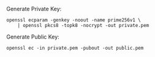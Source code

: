 Generate Private Key:

```
openssl ecparam -genkey -noout -name prime256v1 \
    | openssl pkcs8 -topk8 -nocrypt -out private.pem
```

Generate Public Key:

```
openssl ec -in private.pem -pubout -out public.pem
```